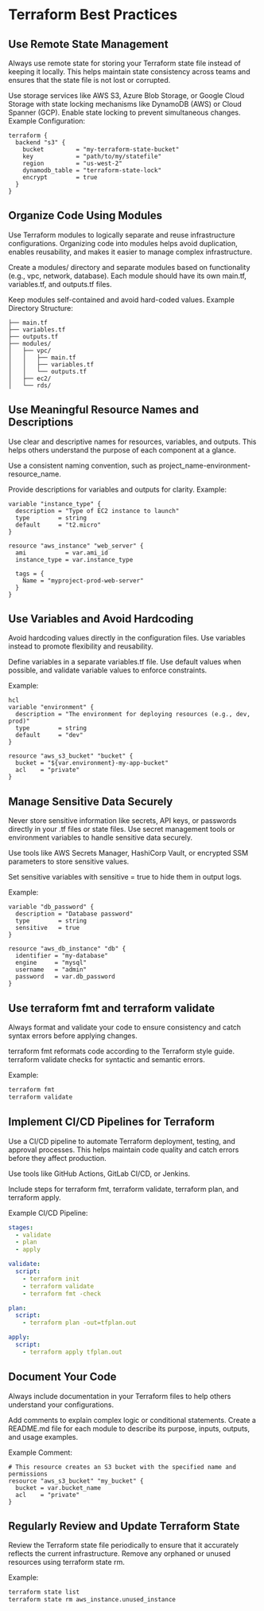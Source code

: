 # Terraform Best Practices

## Use Remote State Management

Always use remote state for storing your Terraform state file instead of keeping it locally. This helps maintain state consistency across teams and ensures that the state file is not lost or corrupted.

Use storage services like AWS S3, Azure Blob Storage, or Google Cloud Storage with state locking mechanisms like DynamoDB (AWS) or Cloud Spanner (GCP).
Enable state locking to prevent simultaneous changes.
Example Configuration:

```hcl
terraform {
  backend "s3" {
    bucket         = "my-terraform-state-bucket"
    key            = "path/to/my/statefile"
    region         = "us-west-2"
    dynamodb_table = "terraform-state-lock"
    encrypt        = true
  }
}
```

## Organize Code Using Modules

Use Terraform modules to logically separate and reuse infrastructure configurations. Organizing code into modules helps avoid duplication, enables reusability, and makes it easier to manage complex infrastructure.

Create a modules/ directory and separate modules based on functionality (e.g., vpc, network, database).
Each module should have its own main.tf, variables.tf, and outputs.tf files.

Keep modules self-contained and avoid hard-coded values.
Example Directory Structure:

```
├── main.tf
├── variables.tf
├── outputs.tf
├── modules/
│   ├── vpc/
│   │   ├── main.tf
│   │   ├── variables.tf
│   │   └── outputs.tf
│   ├── ec2/
│   └── rds/
```

## Use Meaningful Resource Names and Descriptions
Use clear and descriptive names for resources, variables, and outputs. This helps others understand the purpose of each component at a glance.

Use a consistent naming convention, such as project_name-environment-resource_name.

Provide descriptions for variables and outputs for clarity.
Example:

```hcl
variable "instance_type" {
  description = "Type of EC2 instance to launch"
  type        = string
  default     = "t2.micro"
}

resource "aws_instance" "web_server" {
  ami           = var.ami_id
  instance_type = var.instance_type

  tags = {
    Name = "myproject-prod-web-server"
  }
}
```

## Use Variables and Avoid Hardcoding
Avoid hardcoding values directly in the configuration files. Use variables instead to promote flexibility and reusability.

Define variables in a separate variables.tf file.
Use default values when possible, and validate variable values to enforce constraints.

Example:

```
hcl
variable "environment" {
  description = "The environment for deploying resources (e.g., dev, prod)"
  type        = string
  default     = "dev"
}

resource "aws_s3_bucket" "bucket" {
  bucket = "${var.environment}-my-app-bucket"
  acl    = "private"
}
```

## Manage Sensitive Data Securely

Never store sensitive information like secrets, API keys, or passwords directly in your .tf files or state files. Use secret management tools or environment variables to handle sensitive data securely.

Use tools like AWS Secrets Manager, HashiCorp Vault, or encrypted SSM parameters to store sensitive values.

Set sensitive variables with sensitive = true to hide them in output logs.

Example:

```hcl
variable "db_password" {
  description = "Database password"
  type        = string
  sensitive   = true
}

resource "aws_db_instance" "db" {
  identifier = "my-database"
  engine     = "mysql"
  username   = "admin"
  password   = var.db_password
}
```

## Use terraform fmt and terraform validate

Always format and validate your code to ensure consistency and catch syntax errors before applying changes.

terraform fmt reformats code according to the Terraform style guide.
terraform validate checks for syntactic and semantic errors.

Example:

```bash
terraform fmt
terraform validate
```

## Implement CI/CD Pipelines for Terraform

Use a CI/CD pipeline to automate Terraform deployment, testing, and approval processes. This helps maintain code quality and catch errors before they affect production.

Use tools like GitHub Actions, GitLab CI/CD, or Jenkins.

Include steps for terraform fmt, terraform validate, terraform plan, and terraform apply.

Example CI/CD Pipeline:

```yaml
stages:
  - validate
  - plan
  - apply

validate:
  script:
    - terraform init
    - terraform validate
    - terraform fmt -check

plan:
  script:
    - terraform plan -out=tfplan.out

apply:
  script:
    - terraform apply tfplan.out
```

## Document Your Code

Always include documentation in your Terraform files to help others understand your configurations.

Add comments to explain complex logic or conditional statements.
Create a README.md file for each module to describe its purpose, inputs, outputs, and usage examples.

Example Comment:

```hcl
# This resource creates an S3 bucket with the specified name and permissions
resource "aws_s3_bucket" "my_bucket" {
  bucket = var.bucket_name
  acl    = "private"
}
```

## Regularly Review and Update Terraform State

Review the Terraform state file periodically to ensure that it accurately reflects the current infrastructure. Remove any orphaned or unused resources using terraform state rm.

Example:

```bash
terraform state list
terraform state rm aws_instance.unused_instance
```
